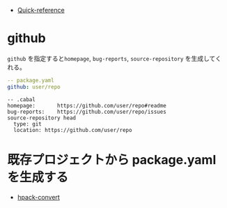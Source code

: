 - [Quick-reference](https://github.com/sol/hpack#quick-reference)

# github
`github` を指定すると`homepage`, `bug-reports`, `source-repository` を生成してくれる。

```yaml
-- package.yaml
github: user/repo
```

```cabal
-- .cabal
homepage:       https://github.com/user/repo#readme
bug-reports:    https://github.com/user/repo/issues
source-repository head
  type: git
  location: https://github.com/user/repo
```

# 既存プロジェクトから package.yaml を生成する

- [hpack-convert](https://github.com/yamadapc/hpack-convert#readme)
